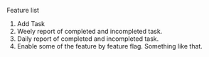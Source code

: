 Feature list
1. Add Task
2. Weely report of completed and incompleted task.
3. Daily report of completed and incompleted task.
4. Enable some of the feature by feature flag. Something like that.